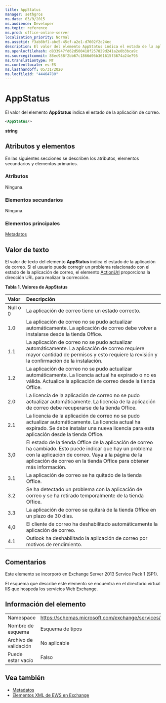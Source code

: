 ```yaml
---
title: AppStatus
manager: sethgros
ms.date: 03/9/2015
ms.audience: Developer
ms.topic: reference
ms.prod: office-online-server
localization_priority: Normal
ms.assetid: f3ab8bf1-abc5-45cf-a2e1-d7602f2c24ec
description: El valor del elemento AppStatus indica el estado de la aplicación de correo.
ms.openlocfilehash: d833947fd62d500418f257829d241a2e0b3bca9c
ms.sourcegitcommit: 88ec988f2bb67c1866d06b361615f3674a24e795
ms.translationtype: MT
ms.contentlocale: es-ES
ms.lasthandoff: 05/31/2020
ms.locfileid: "44464780"
---
```

# <a name="appstatus"></a>AppStatus

El valor del elemento **AppStatus** indica el estado de la aplicación de correo. 
  
```XML
<AppStatus/>
```

 **string**
## <a name="attributes-and-elements"></a>Atributos y elementos

En las siguientes secciones se describen los atributos, elementos secundarios y elementos primarios.
  
### <a name="attributes"></a>Atributos

Ninguna.
  
### <a name="child-elements"></a>Elementos secundarios

Ninguna.
  
### <a name="parent-elements"></a>Elementos principales

[Metadatos](metadata-ex15websvcsotherref.md)
  
## <a name="text-value"></a>Valor de texto

El valor de texto del elemento **AppStatus** indica el estado de la aplicación de correo. Si el usuario puede corregir un problema relacionado con el estado de la aplicación de correo, el elemento [ActionUrl](actionurl.md) proporciona la dirección URL para realizar la corrección. 
  
**Tabla 1. Valores de AppStatus**

|**Valor**|**Descripción**|
|:-----|:-----|
|Null o 0  <br/> |La aplicación de correo tiene un estado correcto.  <br/> |
|1.0  <br/> |La aplicación de correo no se pudo actualizar automáticamente. La aplicación de correo debe volver a instalarse desde la tienda Office.  <br/> |
|1.1  <br/> |La aplicación de correo no se pudo actualizar automáticamente. La aplicación de correo requiere mayor cantidad de permisos y esto requiere la revisión y la confirmación de la instalación.  <br/> |
|1.2  <br/> |La aplicación de correo no se pudo actualizar automáticamente. La licencia actual ha expirado o no es válida. Actualice la aplicación de correo desde la tienda Office.  <br/> |
|2.0  <br/> |La licencia de la aplicación de correo no se pudo actualizar automáticamente. La licencia de la aplicación de correo debe recuperarse de la tienda Office.  <br/> |
|2.1  <br/> |La licencia de la aplicación de correo no se pudo actualizar automáticamente. La licencia actual ha expirado. Se debe instalar una nueva licencia para esta aplicación desde la tienda Office.  <br/> |
|3,0  <br/> |El estado de la tienda Office de la aplicación de correo ha cambiado. Esto puede indicar que hay un problema con la aplicación de correo. Vaya a la página de la aplicación de correo en la tienda Office para obtener más información.  <br/> |
|3.1  <br/> |La aplicación de correo se ha quitado de la tienda Office.  <br/> |
|3.2  <br/> |Se ha detectado un problema con la aplicación de correo y se ha retirado temporalmente de la tienda Office.  <br/> |
|3.3  <br/> |La aplicación de correo se quitará de la tienda Office en un plazo de 30 días.  <br/> |
|4,0  <br/> |El cliente de correo ha deshabilitado automáticamente la aplicación de correo.  <br/> |
|4.1  <br/> |Outlook ha deshabilitado la aplicación de correo por motivos de rendimiento.  <br/> |
   
## <a name="remarks"></a>Comentarios

Este elemento se incorporó en Exchange Server 2013 Service Pack 1 (SP1).
  
El esquema que describe este elemento se encuentra en el directorio virtual IIS que hospeda los servicios Web Exchange.
  
## <a name="element-information"></a>Información del elemento

|||
|:-----|:-----|
|Namespace  <br/> | https://schemas.microsoft.com/exchange/services/2006/types  <br/> |
|Nombre de esquema  <br/> |Esquema de tipos  <br/> |
|Archivo de validación  <br/> |No aplicable  <br/> |
|Puede estar vacío  <br/> |Falso  <br/> |
   
## <a name="see-also"></a>Vea también

- [Metadatos](metadata-ex15websvcsotherref.md)
- [Elementos XML de EWS en Exchange](ews-xml-elements-in-exchange.md)

